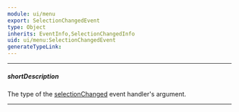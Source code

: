 ```yaml
---
module: ui/menu
export: SelectionChangedEvent
type: Object
inherits: EventInfo,SelectionChangedInfo
uid: ui/menu:SelectionChangedEvent
generateTypeLink: 
---
```

---
##### shortDescription
The type of the [selectionChanged]({basewidgetpath}/Events/#selectionChanged) event handler's argument.

---
<!-- Description goes here -->